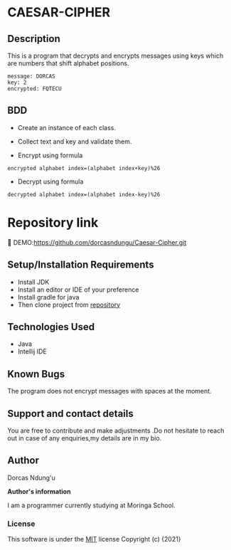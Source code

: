 # CAESAR-CIPHER

## Description
This is a program that decrypts and encrypts messages using keys which are numbers that shift alphabet positions.
```
message: DORCAS
key: 2
encrypted: FQTECU
```
## BDD
- Create an instance of each class.

- Collect text and key and validate them.

- Encrypt using formula
```
encrypted alphabet index=(alphabet index+key)%26
```
- Decrypt using formula
```
decrypted alphabet index=(alphabet index-key)%26
```
# Repository link

 🔗 DEMO:https://github.com/dorcasndungu/Caesar-Cipher.git

## Setup/Installation Requirements
* Install JDK 
* Install an editor or IDE of your preference
* Install gradle for java
* Then clone project from [repository](https://github.com/dorcasndungu/Caesar-Cipher.git) 

## Technologies Used
* Java
* Intellij IDE
    
## Known Bugs
The program does not encrypt messages with spaces at the moment.

## Support and contact details
You are free to contribute and make adjustments .Do not hesitate to reach out in case of any enquiries,my details are in my bio.

## Author

Dorcas Ndung'u

**Author's information**

I am a programmer currently studying at Moringa School.

### License
This software is under the [MIT](LICENSE) license
Copyright (c) {2021} 

